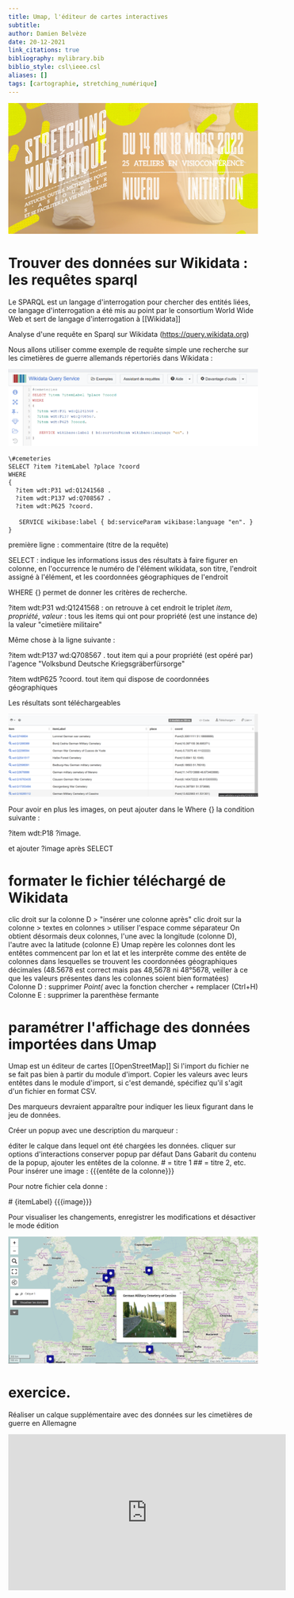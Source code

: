 ```yaml
---
title: Umap, l'éditeur de cartes interactives
subtitle:
author: Damien Belvèze
date: 20-12-2021
link_citations: true
bibliography: mylibrary.bib
biblio_style: csl\ieee.csl
aliases: []
tags: [cartographie, stretching_numérique]
---
```


![](images/logo_stretching_num.png)

# Trouver des données sur Wikidata : les requêtes sparql

Le SPARQL est un langage d'interrogation pour chercher des entités liées, ce langage d'interrogation a été mis au point par le consortium World Wide Web et sert de langage d'interrogation à [[Wikidata]]

Analyse d'une requête en Sparql sur Wikidata (https://query.wikidata.org)

Nous allons utiliser comme exemple de requête simple une recherche sur les cimetières de guerre allemands répertoriés dans Wikidata :

![](images/sparql_query.png)

``````sparql
\#cemeteries
SELECT ?item ?itemLabel ?place ?coord
WHERE
{
  ?item wdt:P31 wd:Q1241568 .
  ?item wdt:P137 wd:Q708567 .
  ?item wdt:P625 ?coord.

   SERVICE wikibase:label { bd:serviceParam wikibase:language "en". }
}
``````

première ligne : commentaire (titre de la requête)

SELECT : indique les informations issus des résultats à faire figurer en colonne, en l'occurrence le numéro de l'élément wikidata, son titre, l'endroit assigné à l'élément, et les coordonnées géographiques de l'endroit

WHERE {} permet de donner les critères de recherche. 

?item wdt:P31 wd:Q1241568 : on retrouve à cet endroit le triplet *item*, *propriété*, *valeur* : tous les items qui ont pour propriété (est une instance de) la valeur "cimetière militaire"

Même chose à la ligne suivante : 

?item wdt:P137 wd:Q708567 . 
tout item qui a pour propriété (est opéré par) l'agence "Volksbund Deutsche Kriegsgräberfürsorge"
  
?item wdtP625 ?coord. 
tout item qui dispose de coordonnées géographiques

Les résultats sont téléchargeables

![](images/sparql_results.png)

Pour avoir en plus les images, on peut ajouter dans le Where {} la condition suivante : 

  ?item wdt:P18 ?image.
  
  et ajouter ?image après SELECT


# formater le fichier téléchargé de Wikidata

clic droit sur la colonne D > "insérer une colonne après"
clic droit sur la colonne > textes en colonnes > utiliser l'espace comme séparateur
On obtient désormais deux colonnes, l'une avec la longitude (colonne D), l'autre avec la latitude (colonne E)
Umap repère les colonnes dont les entêtes commencent par lon et lat et les interprête comme des entête de colonnes dans lesquelles se trouvent les coordonnées géographiques décimales (48.5678 est correct mais pas 48,5678 ni 48°5678, veiller à ce que les valeurs présentes dans les colonnes soient bien formatées)
Colonne D : supprimer *Point(* avec la fonction chercher + remplacer (Ctrl+H)
Colonne E : supprimer la parenthèse fermante

# paramétrer l'affichage des données importées dans Umap

Umap est un éditeur de cartes [[OpenStreetMap]]
Si l'import du fichier ne se fait pas bien à partir du module d'import. Copier les valeurs avec leurs entêtes dans le module d'import, si c'est demandé, spécifiez qu'il s'agit d'un fichier en format CSV.

Des marqueurs devraient apparaître pour indiquer les lieux figurant dans le jeu de données. 

Créer un popup avec une description du marqueur : 

éditer le calque dans lequel ont été chargées les données. 
cliquer sur options d'interactions
conserver popup par défaut
Dans Gabarit du contenu de la popup, ajouter les entêtes de la colonne. 
\# = titre 1
\#\# = titre 2, etc. 
Pour insérer une image : {{{entête de la colonne}}}

Pour notre fichier cela donne : 

\# {itemLabel}
{{{image}}}

Pour visualiser les changements, enregistrer les modifications et désactiver le mode édition

![carte interactive](images/umap1.png)

# exercice. 

Réaliser un calque supplémentaire avec des données sur les cimetières de guerre en Allemagne

<iframe width="560" height="315" src="https://www.youtube.com/embed/wbm4b1-XBmU" title="YouTube video player" frameborder="0" allow="accelerometer; autoplay; clipboard-write; encrypted-media; gyroscope; picture-in-picture" allowfullscreen></iframe>


